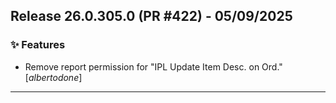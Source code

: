 ## Release 26.0.305.0 (PR #422) - 05/09/2025
### ✨ Features
  * Remove report permission for "IPL Update Item Desc. on Ord." [*albertodone*]

---

